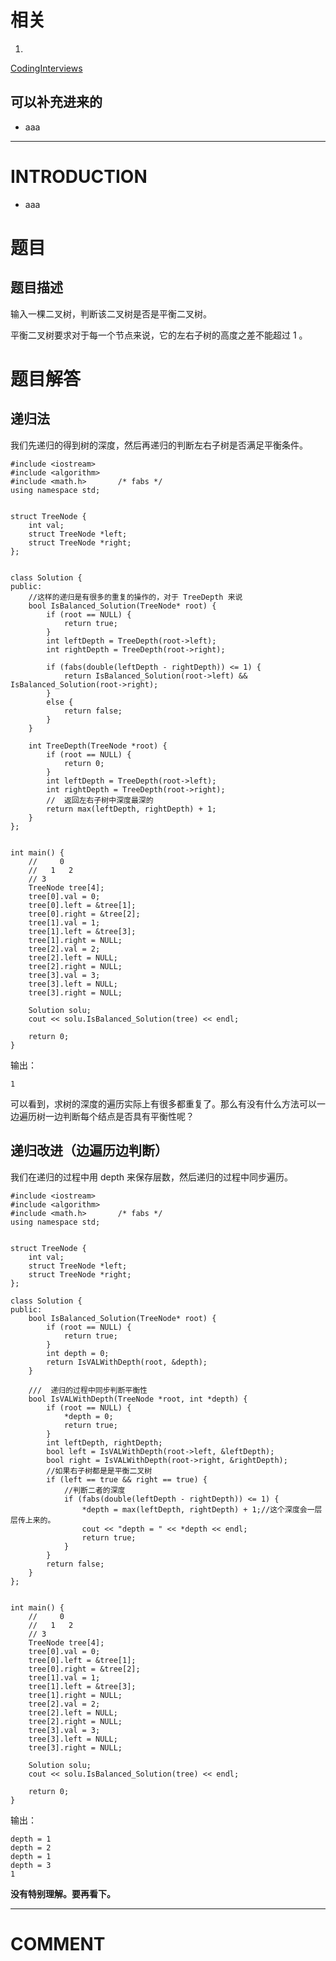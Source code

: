 


# 相关






  1.


[CodingInterviews](https://github.com/gatieme/CodingInterviews)







## 可以补充进来的






  * aaa





* * *





# INTRODUCTION






  * aaa




# 题目




## **题目描述**


输入一棵二叉树，判断该二叉树是否是平衡二叉树。

平衡二叉树要求对于每一个节点来说，它的左右子树的高度之差不能超过 1 。




# 题目解答




## 递归法


我们先递归的得到树的深度，然后再递归的判断左右子树是否满足平衡条件。


    #include <iostream>
    #include <algorithm>
    #include <math.h>       /* fabs */
    using namespace std;


    struct TreeNode {
    	int val;
    	struct TreeNode *left;
    	struct TreeNode *right;
    };


    class Solution {
    public:
    	//这样的递归是有很多的重复的操作的，对于 TreeDepth 来说
    	bool IsBalanced_Solution(TreeNode* root) {
    		if (root == NULL) {
    			return true;
    		}
    		int leftDepth = TreeDepth(root->left);
    		int rightDepth = TreeDepth(root->right);

    		if (fabs(double(leftDepth - rightDepth)) <= 1) {
    			return IsBalanced_Solution(root->left) && IsBalanced_Solution(root->right);
    		}
    		else {
    			return false;
    		}
    	}

    	int TreeDepth(TreeNode *root) {
    		if (root == NULL) {
    			return 0;
    		}
    		int leftDepth = TreeDepth(root->left);
    		int rightDepth = TreeDepth(root->right);
    		//  返回左右子树中深度最深的
    		return max(leftDepth, rightDepth) + 1;
    	}
    };


    int main() {
    	//     0
    	//   1   2
    	// 3
    	TreeNode tree[4];
    	tree[0].val = 0;
    	tree[0].left = &tree[1];
    	tree[0].right = &tree[2];
    	tree[1].val = 1;
    	tree[1].left = &tree[3];
    	tree[1].right = NULL;
    	tree[2].val = 2;
    	tree[2].left = NULL;
    	tree[2].right = NULL;
    	tree[3].val = 3;
    	tree[3].left = NULL;
    	tree[3].right = NULL;

    	Solution solu;
    	cout << solu.IsBalanced_Solution(tree) << endl;

    	return 0;
    }


输出：


    1


可以看到，求树的深度的遍历实际上有很多都重复了。那么有没有什么方法可以一边遍历树一边判断每个结点是否具有平衡性呢？


## [](https://github.com/gatieme/CodingInterviews/tree/master/039-%E5%B9%B3%E8%A1%A1%E4%BA%8C%E5%8F%89%E6%A0%91%5B%E9%99%84%E5%8A%A0%5D#%E9%80%92%E5%BD%92%E6%94%B9%E8%BF%9B%E8%BE%B9%E9%81%8D%E5%8E%86%E8%BE%B9%E5%88%A4%E6%96%AD)递归改进（边遍历边判断）


我们在递归的过程中用 depth 来保存层数，然后递归的过程中同步遍历。


    #include <iostream>
    #include <algorithm>
    #include <math.h>       /* fabs */
    using namespace std;


    struct TreeNode {
    	int val;
    	struct TreeNode *left;
    	struct TreeNode *right;
    };

    class Solution {
    public:
    	bool IsBalanced_Solution(TreeNode* root) {
    		if (root == NULL) {
    			return true;
    		}
    		int depth = 0;
    		return IsVALWithDepth(root, &depth);
    	}

    	///  递归的过程中同步判断平衡性
    	bool IsVALWithDepth(TreeNode *root, int *depth) {
    		if (root == NULL) {
    			*depth = 0;
    			return true;
    		}
    		int leftDepth, rightDepth;
    		bool left = IsVALWithDepth(root->left, &leftDepth);
    		bool right = IsVALWithDepth(root->right, &rightDepth);
    		//如果右子树都是是平衡二叉树
    		if (left == true && right == true) {
    			//判断二者的深度
    			if (fabs(double(leftDepth - rightDepth)) <= 1) {
    				*depth = max(leftDepth, rightDepth) + 1;//这个深度会一层层传上来的。
    				cout << "depth = " << *depth << endl;
    				return true;
    			}
    		}
    		return false;
    	}
    };


    int main() {
    	//     0
    	//   1   2
    	// 3
    	TreeNode tree[4];
    	tree[0].val = 0;
    	tree[0].left = &tree[1];
    	tree[0].right = &tree[2];
    	tree[1].val = 1;
    	tree[1].left = &tree[3];
    	tree[1].right = NULL;
    	tree[2].val = 2;
    	tree[2].left = NULL;
    	tree[2].right = NULL;
    	tree[3].val = 3;
    	tree[3].left = NULL;
    	tree[3].right = NULL;

    	Solution solu;
    	cout << solu.IsBalanced_Solution(tree) << endl;

    	return 0;
    }


输出：


    depth = 1
    depth = 2
    depth = 1
    depth = 3
    1


**没有特别理解。要再看下。**











* * *





# COMMENT

